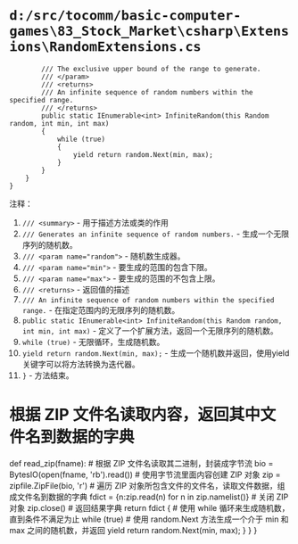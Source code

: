 # `d:/src/tocomm/basic-computer-games\83_Stock_Market\csharp\Extensions\RandomExtensions.cs`

```
        /// The exclusive upper bound of the range to generate.
        /// </param>
        /// <returns>
        /// An infinite sequence of random numbers within the specified range.
        /// </returns>
        public static IEnumerable<int> InfiniteRandom(this Random random, int min, int max)
        {
            while (true)
            {
                yield return random.Next(min, max);
            }
        }
    }
}
```

注释：

1. ```/// <summary>``` - 用于描述方法或类的作用
2. ```/// Generates an infinite sequence of random numbers.``` - 生成一个无限序列的随机数。
3. ```/// <param name="random">``` - 随机数生成器。
4. ```/// <param name="min">``` - 要生成的范围的包含下限。
5. ```/// <param name="max">``` - 要生成的范围的不包含上限。
6. ```/// <returns>``` - 返回值的描述
7. ```/// An infinite sequence of random numbers within the specified range.``` - 在指定范围内的无限序列的随机数。
8. ```public static IEnumerable<int> InfiniteRandom(this Random random, int min, int max)``` - 定义了一个扩展方法，返回一个无限序列的随机数。
9. ```while (true)``` - 无限循环，生成随机数。
10. ```yield return random.Next(min, max);``` - 生成一个随机数并返回，使用yield关键字可以将方法转换为迭代器。
11. ```}``` - 方法结束。
# 根据 ZIP 文件名读取内容，返回其中文件名到数据的字典
def read_zip(fname):
    # 根据 ZIP 文件名读取其二进制，封装成字节流
    bio = BytesIO(open(fname, 'rb').read())
    # 使用字节流里面内容创建 ZIP 对象
    zip = zipfile.ZipFile(bio, 'r')
    # 遍历 ZIP 对象所包含文件的文件名，读取文件数据，组成文件名到数据的字典
    fdict = {n:zip.read(n) for n in zip.namelist()}
    # 关闭 ZIP 对象
    zip.close()
    # 返回结果字典
    return fdict
        {
            # 使用 while 循环来生成随机数，直到条件不满足为止
            while (true)
                # 使用 random.Next 方法生成一个介于 min 和 max 之间的随机数，并返回
                yield return random.Next(min, max);
        }
    }
}
```